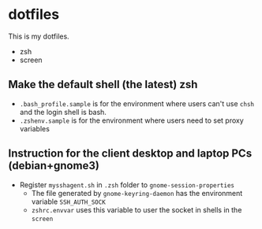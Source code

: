 
# dotfiles

This is my dotfiles.
- zsh
- screen

## Make the default shell (the latest) zsh
- ``.bash_profile.sample`` is for the environment where users can't use ``chsh`` and the login shell is bash.
- ``.zshenv.sample`` is for the environment where users need to set proxy variables

## Instruction for the client desktop and laptop PCs (debian+gnome3)
- Register ``mysshagent.sh`` in ``.zsh`` folder to ``gnome-session-properties``
    - The file generated by ``gnome-keyring-daemon`` has the environment variable ``SSH_AUTH_SOCK``
    - ``zshrc.envvar`` uses this variable to user the socket in shells in the ``screen``

